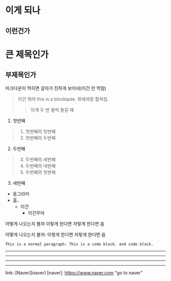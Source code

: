 # 이게 되나
## 이런건가

큰 제목인가
==========

부제목인가
---------

마크다운이 먹히면 글자가 진하게 보이네(이건 안 먹힘)

> 이건 뭐야
> this is a blockqute. 위에꺼랑 합쳐짐.
>> 이게 두 번 블럭 들갈 때

1. 첫번째
  > 1. 첫번째의 첫번째
  > 2. 첫번째의 두번째
2. 두번째
  >3. 두번째의 세번째
  >4. 두번째의 네번째
  >1. 두번째의 첫번째
3. 세번째

* 동그라미
* 흠..
  - 이건
    + 이건무야

어떻게 나오는지 볼까
  이렇게 한다면
  저렇게 한다면
음

어떻게 나오는지 볼까:
  이렇게 한다면
  저렇게 한다면
음

``` This is a normal paragraph: This is a code block. end code block. ```

  
  ***
  
  * * *
 - - -
--------------------

link: [Naver][naver]
[naver]: https://www.naver.com "go to naver"


